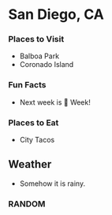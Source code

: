 # San Diego, CA

### Places to Visit
- Balboa Park
- Coronado Island

### Fun Facts
- Next week is :beer: Week!

### Places to Eat
- City Tacos

## Weather
- Somehow it is rainy.

### RANDOM
